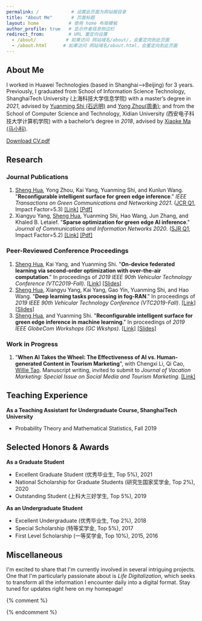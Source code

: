 ```yaml
---
permalink: /            # 设置此页面为网站根目录
title: "About Me"       # 页面标题
layout: home           # 使用 home 布局模板
author_profile: true   # 显示作者信息侧边栏
redirect_from:         # URL 重定向设置
  - /about/           # 如果访问 网站域名/about/，会重定向到此页面
  - /about.html      # 如果访问 网站域名/about.html，会重定向到此页面
---
```


## <span id="about">About Me</span>
I worked in Huawei Technologies (based in Shanghai-->Beijing) for 3 years. Previously, I graduated from School of Information Science Technology, ShanghaiTech University (上海科技大学信息学院) with a master’s degree in *2021*, advised by [Yuanming Shi (石远明)](https://faculty.sist.shanghaitech.edu.cn/faculty/shiym/home.html) and [Yong Zhou(周勇)](https://faculty.sist.shanghaitech.edu.cn/faculty/zhouyong/); and from the School of Computer Science and Technology, Xidian University (西安电子科技大学计算机学院) with a bachelor’s degree in *2018*, advised by [Xiaoke Ma (马小科)](https://web.xidian.edu.cn/xkma/).



[Download CV.pdf](http://dreamerhua.github.io/files/CV_huasheng.pdf)


## <span id="research">Research</span>
### Journal Publications
1. <u>Sheng Hua</u>, Yong Zhou, Kai Yang, Yuanming Shi, and Kunlun Wang. 
"**Reconfigurable intelligent surface for green edge inference**." *IEEE 
Transactions on Green Communications and Networking 2021*. ([JCR Q1](https://wos-journal.info/journalid/15362), Impact Factor=5.3) [[Link]](https://ieeexplore.ieee.org/abstract/document/9352968) [[Pdf]](http://dreamerhua.github.io/files/TGCN_paper.pdf)
2. Xiangyu Yang, <u>Sheng Hua</u>, Yuanming Shi, Hao Wang, Jun Zhang, and Khaled B. Letaief. "**Sparse optimization for green edge AI inference**." *Journal of Communications and Information Networks 2020*. ([SJR Q1](https://www.scimagojr.com/journalsearch.php?q=21101056433&tip=sid&clean=0), Impact Factor=5.2) [[Link]](https://ieeexplore.ieee.org/document/9055106) [[Pdf]](http://dreamerhua.github.io/files/JCIN_paper.pdf)

### Peer-Reviewed Conference Proceedings
1. <u>Sheng Hua</u>, Kai Yang, and Yuanming Shi. "**On-device federated learning via second-order optimization with over-the-air computation**." In proceedings of *2019 IEEE 90th Vehicular Technology Conference (VTC2019-Fall)*. [[Link]](https://ieeexplore.ieee.org/document/8891310) [[Slides]](https://dreamerhua.github.io/files/[VTC19]On-device%20Fed%20Learning%20slides.pdf)
2. <u>Sheng Hua</u>, Xiangyu Yang, Kai Yang, Gao Yin, Yuanming Shi, and Hao Wang. "**Deep learning tasks processing in fog-RAN**." In proceedings of *2019 IEEE 90th Vehicular Technology Conference (VTC2019-Fall)*. [[Link]](https://ieeexplore.ieee.org/document/8891505/) [[Slides]](https://dreamerhua.github.io/files/[VTC19]Fog-RAN%20slides.pdf)
3. <u>Sheng Hua</u>, and Yuanming Shi. "**Reconfigurable intelligent surface for green edge inference in machine learning**." In proceedings of *2019 IEEE GlobeCom Workshops (GC Wkshps)*. [[Link]](https://ieeexplore.ieee.org/document/9024398/) [[Slides]](https://dreamerhua.github.io/files/[GlobeCom19]RIS%20for%20Green%20Edge%20Inference%20slides.pdf)

### Work in Progress
1. "**When AI Takes the Wheel: The Effectiveness of AI vs. Human-generated Content in Tourism Marketing**", with Chengxi Li, Qi Cao, [Willie Tao](https://business.okstate.edu/directory/799415.html). Manuscript writing, invited to submit to *Journal of Vacation Marketing: Special Issue on Social Media and Tourism Marketing*. [[Link]](https://journals.sagepub.com/page/jvm/call-for-papers)


## <span id="teaching">Teaching Experience</span>
**As a Teaching Assistant for Undergraduate Course, ShanghaiTech University**
* Probability Theory and Mathematical Statistics, Fall 2019


## <span id="honors">Selected Honors & Awards</span>
**As a Graduate Student**
* Excellent Graduate Student (优秀毕业生, Top 5%), 2021
* National Scholarship for Graduate Students (研究生国家奖学金, Top 2%), 2020
* Outstanding Student (上科大三好学生, Top 5%), 2019
 
**As an Undergraduate Student**
* Excellent Undergraduate (优秀毕业生, Top 2%), 2018
* Special Scholarship (特等奖学金, Top 5%), 2017
* First Level Scholarship (一等奖学金, Top 10%), 2015, 2016


## <span id="miscellaneous">Miscellaneous</span>
I'm excited to share that I'm currently involved in several intriguing projects. One that I'm particularly passionate about is *Life Digitalization*, which seeks to transform all the information I encounter daily into a digital format. Stay tuned for updates right here on my homepage!

{% comment %}
<!-- 3D地球仪地图形式 -->
<script type="text/javascript" id="clstr_globe" src="//clustrmaps.com/globe.js?d=jgWrJtHlCcqM5ypDPUc_ySLmFeD4J8KtblHcv9EaXnM"></script>
<!-- 平面地图形式 -->
<script type="text/javascript" id="clustrmaps" src="//cdn.clustrmaps.com/map_v2.js?cl=ffffff&w=a&t=tt&d=jgWrJtHlCcqM5ypDPUc_ySLmFeD4J8KtblHcv9EaXnM"></script>
<!-- 访问计数器 -->
<script type='text/javascript' id='clustrmaps-counter' src='//clustrmaps.com/map.js?d=jgWrJtHlCcqM5ypDPUc_ySLmFeD4J8KtblHcv9EaXnM&cl=ffffff&w=a'></script>
{% endcomment %}


